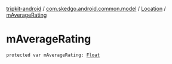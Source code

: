 [tripkit-android](../../index.md) / [com.skedgo.android.common.model](../index.md) / [Location](index.md) / [mAverageRating](./m-average-rating.md)

# mAverageRating

`protected var mAverageRating: `[`Float`](https://kotlinlang.org/api/latest/jvm/stdlib/kotlin/-float/index.html)